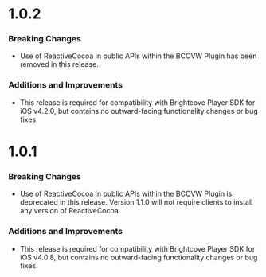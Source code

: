 # 1.0.2

### Breaking Changes
* Use of ReactiveCocoa in public APIs within the BCOVW Plugin has been removed in this release.

### Additions and Improvements
* This release is required for compatibility with Brightcove Player SDK for iOS v4.2.0, but contains no outward-facing functionality changes or bug fixes.

# 1.0.1

### Breaking Changes
* Use of ReactiveCocoa in public APIs within the BCOVW Plugin is deprecated in this release. Version 1.1.0 will not require clients to install any version of ReactiveCocoa.

### Additions and Improvements
* This release is required for compatibility with Brightcove Player SDK for iOS v4.0.8, but contains no outward-facing functionality changes or bug fixes.
